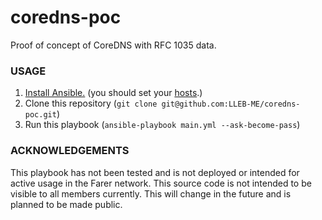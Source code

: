 # coredns-poc
Proof of concept of CoreDNS with RFC 1035 data.

### USAGE
1. [Install Ansible.](https://docs.ansible.com/ansible/latest/installation_guide/index.html) (you should set your [hosts](https://docs.ansible.com/ansible/latest/collections/ansible/builtin/known_hosts_module.html).)
2. Clone this repository (`git clone git@github.com:LLEB-ME/coredns-poc.git`)
3. Run this playbook (`ansible-playbook main.yml --ask-become-pass`)

### ACKNOWLEDGEMENTS
This playbook has not been tested and is not deployed or intended for active usage in the Farer network. This source code is not intended to be visible to all members currently. This will change in the future and is planned to be made public.
